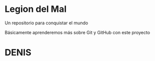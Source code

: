 # Legion del Mal
Un repositorio para conquistar el mundo

Básicamente aprenderemos más sobre Git y GitHub con este proyecto


# DENIS

